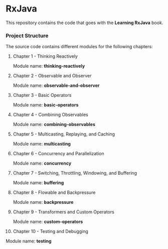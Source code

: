 RxJava
=====================

This repository contains the code that goes with the **Learning RxJava** book.

### Project Structure

The source code contains different modules for the following chapters:

1. Chapter 1 - Thinking Reactively

    Module name: **thinking-reactively**
    
2. Chapter 2 - Observable and Observer

    Module name: **observable-and-observer**

3. Chapter 3 - Basic Operators

    Module name: **basic-operators**
	
4. Chapter 4 - Combining Observables

    Module name: **combining-observables**

5. Chapter 5 - Multicasting, Replaying, and Caching

    Module name: **multicasting**

6. Chapter 6 - Concurrency and Parallelization

    Module name: **concurrency**
	
7. Chapter 7 - Switching, Throttling, Windowing, and Buffering

	Module name: **buffering**

8. Chapter 8 - Flowable and Backpressure

   Module name: **backpressure**

9. Chapter 9 - Transformers and Custom Operators

   Module name: **custom-operators**

10. Chapter 10 - Testing and Debugging

   Module name: **testing**
